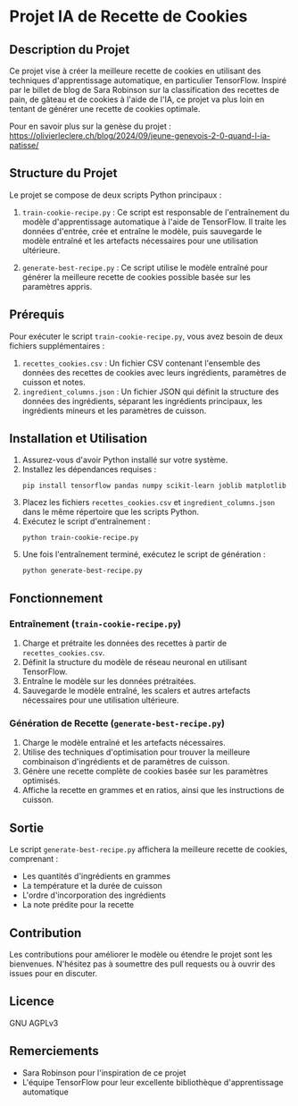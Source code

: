 # Projet IA de Recette de Cookies

## Description du Projet

Ce projet vise à créer la meilleure recette de cookies en utilisant des techniques d'apprentissage automatique, en particulier TensorFlow. Inspiré par le billet de blog de Sara Robinson sur la classification des recettes de pain, de gâteau et de cookies à l'aide de l'IA, ce projet va plus loin en tentant de générer une recette de cookies optimale.

Pour en savoir plus sur la genèse du projet : https://olivierleclere.ch/blog/2024/09/jeune-genevois-2-0-quand-l-ia-patisse/ 

## Structure du Projet

Le projet se compose de deux scripts Python principaux :

1. `train-cookie-recipe.py` : Ce script est responsable de l'entraînement du modèle d'apprentissage automatique à l'aide de TensorFlow. Il traite les données d'entrée, crée et entraîne le modèle, puis sauvegarde le modèle entraîné et les artefacts nécessaires pour une utilisation ultérieure.

2. `generate-best-recipe.py` : Ce script utilise le modèle entraîné pour générer la meilleure recette de cookies possible basée sur les paramètres appris.

## Prérequis

Pour exécuter le script `train-cookie-recipe.py`, vous avez besoin de deux fichiers supplémentaires :

1. `recettes_cookies.csv` : Un fichier CSV contenant l'ensemble des données des recettes de cookies avec leurs ingrédients, paramètres de cuisson et notes.
2. `ingredient_columns.json` : Un fichier JSON qui définit la structure des données des ingrédients, séparant les ingrédients principaux, les ingrédients mineurs et les paramètres de cuisson.

## Installation et Utilisation

1. Assurez-vous d'avoir Python installé sur votre système.
2. Installez les dépendances requises :
   ```
   pip install tensorflow pandas numpy scikit-learn joblib matplotlib
   ```
3. Placez les fichiers `recettes_cookies.csv` et `ingredient_columns.json` dans le même répertoire que les scripts Python.
4. Exécutez le script d'entraînement :
   ```
   python train-cookie-recipe.py
   ```
5. Une fois l'entraînement terminé, exécutez le script de génération :
   ```
   python generate-best-recipe.py
   ```

## Fonctionnement

### Entraînement (`train-cookie-recipe.py`)

1. Charge et prétraite les données des recettes à partir de `recettes_cookies.csv`.
2. Définit la structure du modèle de réseau neuronal en utilisant TensorFlow.
3. Entraîne le modèle sur les données prétraitées.
4. Sauvegarde le modèle entraîné, les scalers et autres artefacts nécessaires pour une utilisation ultérieure.

### Génération de Recette (`generate-best-recipe.py`)

1. Charge le modèle entraîné et les artefacts nécessaires.
2. Utilise des techniques d'optimisation pour trouver la meilleure combinaison d'ingrédients et de paramètres de cuisson.
3. Génère une recette complète de cookies basée sur les paramètres optimisés.
4. Affiche la recette en grammes et en ratios, ainsi que les instructions de cuisson.

## Sortie

Le script `generate-best-recipe.py` affichera la meilleure recette de cookies, comprenant :

- Les quantités d'ingrédients en grammes
- La température et la durée de cuisson
- L'ordre d'incorporation des ingrédients
- La note prédite pour la recette

## Contribution

Les contributions pour améliorer le modèle ou étendre le projet sont les bienvenues. N'hésitez pas à soumettre des pull requests ou à ouvrir des issues pour en discuter.

## Licence

GNU AGPLv3

## Remerciements

- Sara Robinson pour l'inspiration de ce projet
- L'équipe TensorFlow pour leur excellente bibliothèque d'apprentissage automatique
